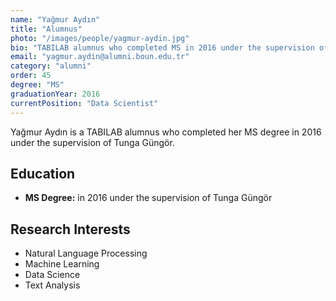 ```yaml
---
name: "Yağmur Aydın"
title: "Alumnus"
photo: "/images/people/yagmur-aydin.jpg"
bio: "TABILAB alumnus who completed MS in 2016 under the supervision of Tunga Güngör."
email: "yagmur.aydin@alumni.boun.edu.tr"
category: "alumni"
order: 45
degree: "MS"
graduationYear: 2016
currentPosition: "Data Scientist"
---
```


Yağmur Aydın is a TABILAB alumnus who completed her MS degree in 2016 under the supervision of Tunga Güngör.

## Education

- **MS Degree:** in 2016 under the supervision of Tunga Güngör

## Research Interests

- Natural Language Processing
- Machine Learning
- Data Science
- Text Analysis 